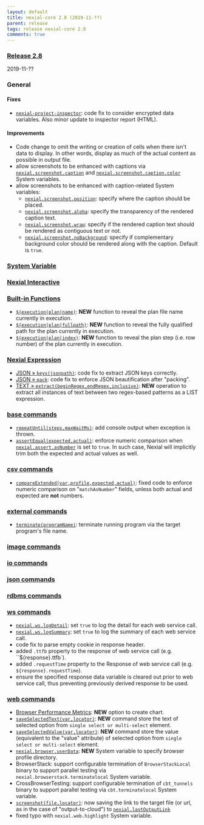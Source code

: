```yaml
---
layout: default
title: nexial-core 2.8 (2019-11-??)
parent: release
tags: release nexial-core 2.8
comments: true
---
```


### <a href="https://github.com/nexiality/nexial-core/releases/tag/nexial-core-v2.8_????" class="external-link" target="_nexial_link">Release 2.8</a>
2019-11-??


### General
#### Fixes
- [`nexial-project-inspector`](../userguide/BatchFiles#nexial-project-inspector): code fix to consider encrypted data 
  variables. Also minor update to inspector report (HTML).

#### Improvements
- Code change to omit the writing or creation of cells when there isn't data to display. In other words, display 
  as much of the actual content as possible in output file.
- allow screenshots to be enhanced with captions via 
  [`nexial.screenshot.caption`](../systemvars/index#nexial.screenshot.caption) and 
  [`nexial.screenshot.caption.color`](../systemvars/index#nexial.screenshot.caption.color) System variables.
- allow screenshots to be enhanced with caption-related System variables: 
  - [`nexial.screenshot.position`](../systemvars/index#nexial.screenshot.caption.position): specify where the caption 
    should be placed.
  - [`nexial.screenshot.alpha`](../systemvars/index#nexial.screenshot.caption.alpha): specify the transparency of the 
    rendered caption text.
  - [`nexial.screenshot.wrap`](../systemvars/index#nexial.screenshot.caption.wrap): specify if the rendered caption 
    text should be rendered as contiguous text or not.
  - [`nexial.screenshot.noBackground`](../systemvars/index#nexial.screenshot.caption.noBackground): specify if 
    complementary background color should be rendered along with the caption. Default is `true`.


### [System Variable](../systemvars)


### [Nexial Interactive](../interactive)


### [Built-in Functions](../functions)
- [`$(execution|plan|name)`](../functions/$(execution)#): **NEW** function to reveal the plan file name currently in 
  execution.
- [`$(execution|plan|fullpath)`](../functions/$(execution)#): **NEW** function to reveal the fully qualified path for 
  the plan currently in execution.
- [`$(execution|plan|index)`](../functions/$(execution)#): **NEW** function to reveal the plan step (i.e. row number) 
  of the plan currently in execution.


### [Nexial Expression](../expressions)
- [JSON &raquo; `keys(jsonpath)`](../expressions/JSONexpression#keysjsonpath): code fix to extract JSON keys correctly. 
- [JSON &raquo; `pack`](../expressions/JSONexpression#pack): code fix to enforce JSON beautification after "packing".
- [TEXT &raquo; `extract(beginRegex,endRegex,inclusive)`](../expressions/TEXTexpression#extractbeginregexendregexinclusive): 
  **NEW** operation to extract all instances of text between two regex-based patterns as a LIST expression.


### [base commands](../commands/base)
- [`repeatUntil(steps,maxWaitMs)`](../commands/base/repeatUntil(steps,maxWaitMs)): add console output when exception 
  is thrown.
- [`assertEqual(expected,actual)`](../commands/base/assertEqual(expected,actual)): enforce numeric comparison when 
  [`nexial.assert.asNumber`](../systemvars/index#nexial.assert.asNumber) is set to `true`. In such case, Nexial will 
  implicitly trim both the expected and actual values as well.


### [csv commands](../commands/csv)
- [`compareExtended(var,profile,expected,actual)`](../commands/csv/compareExtended(var,profile,expected,actual)): fixed
  code to enforce numeric comparison on "`matchAsNumber`" fields, unless both actual and expected are **not** numbers.


### [external commands](../commands/external)
- [`terminate(programName)`](../commands/external/terminate(programName)): terminate running program via the target 
  program's file name.


### [image commands](../commands/image)


### [io commands](../commands/io)


### [json commands](../commands/json)


### [rdbms commands](../commands/rdbms)


### [ws commands](../commands/ws)
- [`nexial.ws.logDetail`](../systemvars/index#nexial.ws.logDetail): set `true` to log the detail for each web service
  call.
- [`nexial.ws.logSummary`](../systemvars/index#nexial.ws.logSummary): set `true` to log the summary of each web service
  call.
- code fix to parse empty cookie in response header.
- added `.ttfb` property to the response of web service call (e.g. ``${response}.ttfb`).
- added `.requestTime` property to the Response of web service call (e.g. `${response}.requestTime`).
- ensure the specified response data variable is cleared out prior to web service call, thus preventing previously 
  derived response to be used.


### [web commands](../commands/web)
- [Browser Performance Metrics](../commands/web/browsermetrics): **NEW** option to create chart.
- [`saveSelectedText(var,locator)`](../commands/web/saveSelectedText(var,locator)): **NEW** command store the text of 
 selected option from `single select or multi-select` element.
- [`saveSelectedValue(var,locator)`](../commands/web/saveSelectedValue(var,locator)): **NEW** command store the value
 (equivalent to the "value" attribute) of selected option from `single select or multi-select` element.
- [`nexial.browser.userData`](../systemvars/index#nexial.browser.userData): **NEW** System variable to specify browser 
  profile directory.
- BrowserStack: support configurable termination of `BrowserStackLocal` binary to support parallel testing via 
  `nexial.browserstack.terminatelocal` System variable. 
- CrossBrowserTesting: support configurable termination of `cbt_tunnels` binary to support parallel testing via 
  `cbt.terminatelocal` System variable.
- [`screenshot(file,locator)`](../commands/web/screenshot(file,locator)): now saving the link to the target file (or url, 
  as in the case of "output-to-cloud") to [`nexial.lastOutputLink`](../systemvars/index#nexial.lastOutputLink)
- fixed typo with `nexial.web.highlight` System variable.
